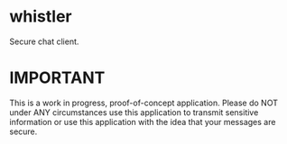 # whistler
Secure chat client.


# IMPORTANT

This is a work in progress, proof-of-concept application. Please do NOT under ANY circumstances use this application to transmit sensitive information or use this application with the idea that your messages are secure.
